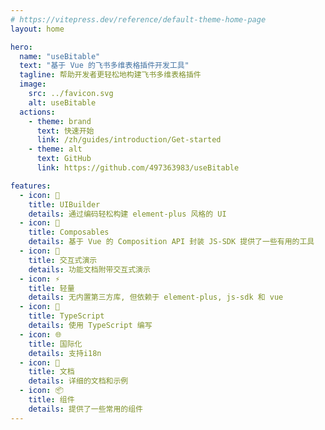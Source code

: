 ```yaml
---
# https://vitepress.dev/reference/default-theme-home-page
layout: home

hero:
  name: "useBitable"
  text: "基于 Vue 的飞书多维表格插件开发工具"
  tagline: 帮助开发者更轻松地构建飞书多维表格插件
  image:
    src: ../favicon.svg
    alt: useBitable
  actions:
    - theme: brand
      text: 快速开始
      link: /zh/guides/introduction/Get-started
    - theme: alt
      text: GitHub
      link: https://github.com/497363983/useBitable

features:
  - icon: 🚀
    title: UIBuilder
    details: 通过编码轻松构建 element-plus 风格的 UI
  - icon: 🔧
    title: Composables
    details: 基于 Vue 的 Composition API 封装 JS-SDK 提供了一些有用的工具
  - icon: 🔆
    title: 交互式演示
    details: 功能文档附带交互式演示
  - icon: ⚡
    title: 轻量
    details: 无内置第三方库, 但依赖于 element-plus, js-sdk 和 vue
  - icon: 🦾
    title: TypeScript
    details: 使用 TypeScript 编写
  - icon: 🌐
    title: 国际化
    details: 支持i18n
  - icon: 📖
    title: 文档
    details: 详细的文档和示例
  - icon: 📦
    title: 组件
    details: 提供了一些常用的组件
---
```


